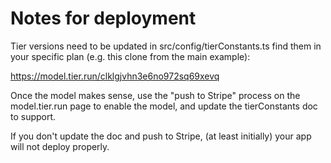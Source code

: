 # Notes for deployment

Tier versions need to be updated in src/config/tierConstants.ts
find them in your specific plan (e.g. this clone from the
main example):

https://model.tier.run/clklgjvhn3e6no972sq69xevq

Once the model makes sense, use the "push to Stripe" process on the model.tier.run page to enable the model, and update the tierConstants doc to support.

If you don't update the doc and push to Stripe, (at least initially) your app will not deploy properly.

